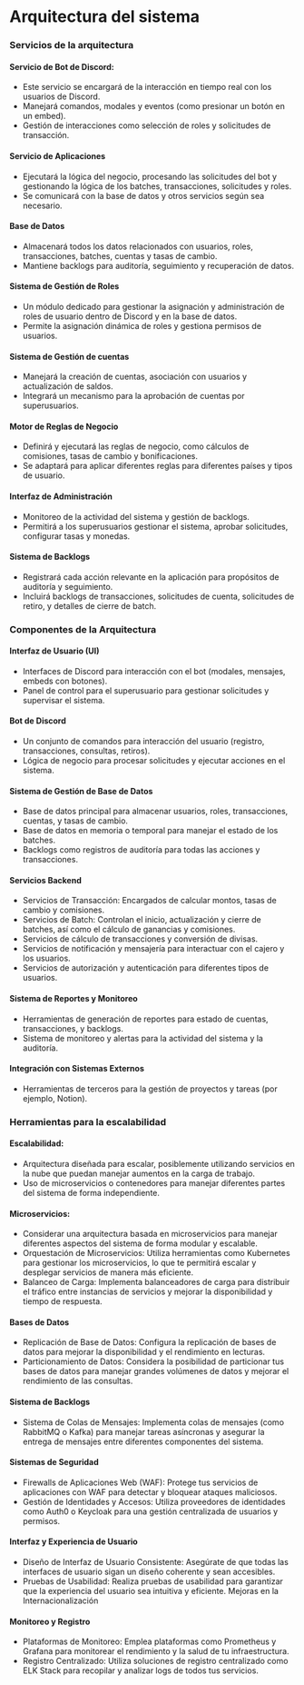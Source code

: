 # Arquitectura del sistema
### Servicios de la arquitectura
####  Servicio de Bot de Discord:
- Este servicio se encargará de la interacción en tiempo real con los usuarios de Discord.
- Manejará comandos, modales y eventos (como presionar un botón en un embed).
- Gestión de interacciones como selección de roles y solicitudes de transacción.
#### Servicio de Aplicaciones
- Ejecutará la lógica del negocio, procesando las solicitudes del bot y gestionando la lógica de los batches, transacciones, solicitudes y roles.
- Se comunicará con la base de datos y otros servicios según sea necesario.
#### Base de Datos
- Almacenará todos los datos relacionados con usuarios, roles, transacciones, batches, cuentas y tasas de cambio.
- Mantiene backlogs para auditoría, seguimiento y recuperación de datos.
#### Sistema de Gestión de Roles
- Un módulo dedicado para gestionar la asignación y administración de roles de usuario dentro de Discord y en la base de datos.
- Permite la asignación dinámica de roles y gestiona permisos de usuarios.
#### Sistema de Gestión de cuentas
- Manejará la creación de cuentas, asociación con usuarios y actualización de saldos.
- Integrará un mecanismo para la aprobación de cuentas por superusuarios.
#### Motor de Reglas de Negocio
- Definirá y ejecutará las reglas de negocio, como cálculos de comisiones, tasas de cambio y bonificaciones.
- Se adaptará para aplicar diferentes reglas para diferentes países y tipos de usuario.
#### Interfaz de Administración
- Monitoreo de la actividad del sistema y gestión de backlogs.
- Permitirá a los superusuarios gestionar el sistema, aprobar solicitudes, configurar tasas y monedas.
#### Sistema de Backlogs
- Registrará cada acción relevante en la aplicación para propósitos de auditoría y seguimiento.
- Incluirá backlogs de transacciones, solicitudes de cuenta, solicitudes de retiro, y detalles de cierre de batch.
### Componentes de la Arquitectura
#### Interfaz de Usuario (UI)
- Interfaces de Discord para interacción con el bot (modales, mensajes, embeds con botones).
- Panel de control para el superusuario para gestionar solicitudes y supervisar el sistema.
#### Bot de Discord
- Un conjunto de comandos para interacción del usuario (registro, transacciones, consultas, retiros).
- Lógica de negocio para procesar solicitudes y ejecutar acciones en el sistema.
#### Sistema de Gestión de Base de Datos
- Base de datos principal para almacenar usuarios, roles, transacciones, cuentas, y tasas de cambio.
- Base de datos en memoria o temporal para manejar el estado de los batches.
- Backlogs como registros de auditoría para todas las acciones y transacciones.
#### Servicios Backend
- Servicios de Transacción: Encargados de calcular montos, tasas de cambio y comisiones.
- Servicios de Batch: Controlan el inicio, actualización y cierre de batches, así como el cálculo de ganancias y comisiones.
- Servicios de cálculo de transacciones y conversión de divisas.
- Servicios de notificación y mensajería para interactuar con el cajero y los usuarios.
- Servicios de autorización y autenticación para diferentes tipos de usuarios.
#### Sistema de Reportes y Monitoreo
- Herramientas de generación de reportes para estado de cuentas, transacciones, y backlogs.
- Sistema de monitoreo y alertas para la actividad del sistema y la auditoría.
#### Integración con Sistemas Externos
- Herramientas de terceros para la gestión de proyectos y tareas (por ejemplo, Notion).
### Herramientas para la escalabilidad
#### Escalabilidad:
- Arquitectura diseñada para escalar, posiblemente utilizando servicios en la nube que puedan manejar aumentos en la carga de trabajo.
- Uso de microservicios o contenedores para manejar diferentes partes del sistema de forma independiente.
#### Microservicios:
- Considerar una arquitectura basada en microservicios para manejar diferentes aspectos del sistema de forma modular y escalable.
- Orquestación de Microservicios: Utiliza herramientas como Kubernetes para gestionar los microservicios, lo que te permitirá escalar y desplegar servicios de manera más eficiente.
- Balanceo de Carga: Implementa balanceadores de carga para distribuir el tráfico entre instancias de servicios y mejorar la disponibilidad y tiempo de respuesta.
#### Bases de Datos
- Replicación de Base de Datos: Configura la replicación de bases de datos para mejorar la disponibilidad y el rendimiento en lecturas.
- Particionamiento de Datos: Considera la posibilidad de particionar tus bases de datos para manejar grandes volúmenes de datos y mejorar el rendimiento de las consultas.
#### Sistema de Backlogs
- Sistema de Colas de Mensajes: Implementa colas de mensajes (como RabbitMQ o Kafka) para manejar tareas asíncronas y asegurar la entrega de mensajes entre diferentes componentes del sistema.
#### Sistemas de Seguridad
- Firewalls de Aplicaciones Web (WAF): Protege tus servicios de aplicaciones con WAF para detectar y bloquear ataques maliciosos.
- Gestión de Identidades y Accesos: Utiliza proveedores de identidades como Auth0 o Keycloak para una gestión centralizada de usuarios y permisos.
#### Interfaz y Experiencia de  Usuario
- Diseño de Interfaz de Usuario Consistente: Asegúrate de que todas las interfaces de usuario sigan un diseño coherente y sean accesibles.
- Pruebas de Usabilidad: Realiza pruebas de usabilidad para garantizar que la experiencia del usuario sea intuitiva y eficiente.
Mejoras en la Internacionalización
#### Monitoreo y Registro
- Plataformas de Monitoreo: Emplea plataformas como Prometheus y Grafana para monitorear el rendimiento y la salud de tu infraestructura.
- Registro Centralizado: Utiliza soluciones de registro centralizado como ELK Stack para recopilar y analizar logs de todos tus servicios.

